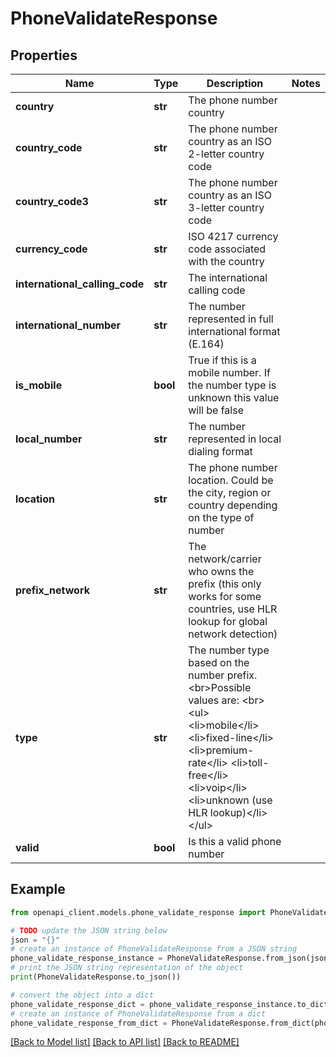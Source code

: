 # PhoneValidateResponse


## Properties

Name | Type | Description | Notes
------------ | ------------- | ------------- | -------------
**country** | **str** | The phone number country | 
**country_code** | **str** | The phone number country as an ISO 2-letter country code | 
**country_code3** | **str** | The phone number country as an ISO 3-letter country code | 
**currency_code** | **str** | ISO 4217 currency code associated with the country | 
**international_calling_code** | **str** | The international calling code | 
**international_number** | **str** | The number represented in full international format (E.164) | 
**is_mobile** | **bool** | True if this is a mobile number. If the number type is unknown this value will be false | 
**local_number** | **str** | The number represented in local dialing format | 
**location** | **str** | The phone number location. Could be the city, region or country depending on the type of number | 
**prefix_network** | **str** | The network/carrier who owns the prefix (this only works for some countries, use HLR lookup for global network detection) | 
**type** | **str** | The number type based on the number prefix. &lt;br&gt;Possible values are: &lt;br&gt; &lt;ul&gt; &lt;li&gt;mobile&lt;/li&gt; &lt;li&gt;fixed-line&lt;/li&gt; &lt;li&gt;premium-rate&lt;/li&gt; &lt;li&gt;toll-free&lt;/li&gt; &lt;li&gt;voip&lt;/li&gt; &lt;li&gt;unknown (use HLR lookup)&lt;/li&gt; &lt;/ul&gt; | 
**valid** | **bool** | Is this a valid phone number | 

## Example

```python
from openapi_client.models.phone_validate_response import PhoneValidateResponse

# TODO update the JSON string below
json = "{}"
# create an instance of PhoneValidateResponse from a JSON string
phone_validate_response_instance = PhoneValidateResponse.from_json(json)
# print the JSON string representation of the object
print(PhoneValidateResponse.to_json())

# convert the object into a dict
phone_validate_response_dict = phone_validate_response_instance.to_dict()
# create an instance of PhoneValidateResponse from a dict
phone_validate_response_from_dict = PhoneValidateResponse.from_dict(phone_validate_response_dict)
```
[[Back to Model list]](../README.md#documentation-for-models) [[Back to API list]](../README.md#documentation-for-api-endpoints) [[Back to README]](../README.md)


